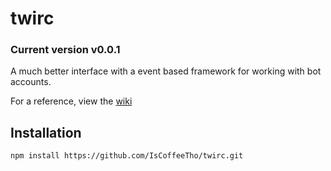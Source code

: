 # twirc

### Current version v0.0.1
A much better interface with a event based framework for working with bot accounts.

For a reference, view the [wiki](https://github.com/IsCoffeeTho/twirc/wiki)

## Installation

```sh
npm install https://github.com/IsCoffeeTho/twirc.git
```